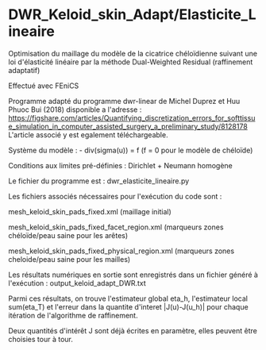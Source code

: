 # DWR_Keloid_skin_Adapt/Elasticite_Lineaire

Optimisation du maillage du modèle de la cicatrice chéloïdienne suivant une loi d'élasticité linéaire par la méthode Dual-Weighted Residual (raffinement adaptatif)

Effectué avec FEniCS

Programme adapté du programme dwr-linear de Michel Duprez et Huu Phuoc Bui (2018) disponible a l'adresse :
https://figshare.com/articles/Quantifying_discretization_errors_for_softtissue_simulation_in_computer_assisted_surgery_a_preliminary_study/8128178
L'article associé y est egalement téléchargeable.

Système du modèle : - div(sigma(u)) = f  (f = 0 pour le modèle de chéloïde)

Conditions aux limites pré-définies :
Dirichlet + Neumann homogène

Le fichier du programme est : dwr_elasticite_lineaire.py

Les fichiers associés nécessaires pour l'exécution du code sont :

mesh_keloid_skin_pads_fixed.xml  (maillage initial)

mesh_keloid_skin_pads_fixed_facet_region.xml  (marqueurs zones chéloïde/peau saine pour les arêtes)

mesh_keloid_skin_pads_fixed_physical_region.xml  (marqueurs zones cheloide/peau saine pour les mailles)


Les résultats numériques en sortie sont enregistrés dans un fichier généré à l'exécution :
output_keloid_adapt_DWR.txt

Parmi ces résultats, on trouve l'estimateur global eta_h, l'estimateur local sum(eta_T) et l'erreur dans la quantite d'interet |J(u)-J(u_h)| pour chaque itération de l'algorithme de raffinement.

Deux quantités d'intérêt J sont déjà écrites en paramètre, elles peuvent être choisies tour à tour.

